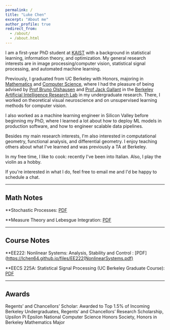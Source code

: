 ```yaml
---
permalink: /
title: "Luke Chen"
excerpt: "About me"
author_profile: true
redirect_from: 
  - /about/
  - /about.html
---
```



I am a first-year PhD student at [KAIST](https://gsai.kaist.ac.kr/) with a background in statistical learning, information theory, and optimization. My general research interests are in image processing/computer vision, statistical signal processing, and automated machine learning. 

Previously, I graduated from UC Berkeley with Honors, majoring in [Mathematics](https://math.berkeley.edu/) and [Computer Science](https://eecs.berkeley.edu), where I had the pleasure of being advised by [Prof Bruno Olshausen](https://redwood.berkeley.edu/people/bruno-olshausen/) and [Prof Jack Gallant](https://gallantlab.org/) in the [Berkeley Artificial Intelligence Research Lab](https://bair.berkeley.edu/) in my undergraduate research. There, I worked on theoretical visual neuroscience and on unsupervised learning methods for computer vision.

I also worked as a machine learning engineer in Silicon Valley before beginning my PhD, where I learned a lot about how to deploy ML models in production software, and how to engineer scalable data pipelines.

Besides my main research interests, I'm also interested in computational geometry, functional analysis, and differential geometry. I enjoy teaching others about what I've learned and was previously a TA at Berkeley.

In my free time, I like to cook: recently I've been into Italian. Also, I play the violin as a hobby. 

If you're interested in what I do, feel free to email me and I'd be happy to schedule a chat.


---
Math Notes 
---

**Stochastic Processes: [PDF](https://lchen64.github.io/files/Stochastic_Processes.pdf)

**Measure Theory and Lebesgue Integration: [PDF](https://lchen64.github.io/files/MeasureAndIntegration.pdf)


---
Course Notes 
---

**EE222: Nonlinear Systems: Analysis, Stability and Control : [PDF](https://lchen64.github.io/files/EE222(NonlinearSystems.pdf)

**EECS 225A: Statistical Signal Processing (UC Berkeley Graduate Course): [PDF](https://lchen64.github.io/files/EECS225A(StatisticalSignalProcessing).pdf)


---
Awards
---

Regents’ and Chancellors’ Scholar: Awarded to Top 1.5% of Incoming Berkeley Undergraduates, Regents’ and Chancellors’ Research Scholarship, Upsilon Pi Epsilon National Computer Science Honors Society, Honors in Berkeley Mathematics Major
